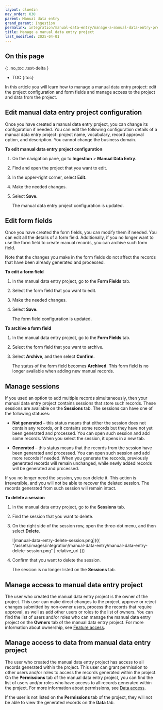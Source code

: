 ```yaml
---
layout: cluedin
nav_order: 030
parent: Manual data entry
grand_parent: Ingestion
permalink: integration/manual-data-entry/manage-a-manual-data-entry-project
title: Manage a manual data entry project
last_modified: 2025-04-01
---
```

## On this page
{: .no_toc .text-delta }
- TOC
{:toc}

In this article you will learn how to manage a manual data entry project: edit the project configuration and form fields and manage access to the project and data from the project.

## Edit manual data entry project configuration

Once you have created a manual data entry project, you can change its configuration if needed. You can edit the following configuration details of a manual data entry project: project name, vocabulary, record approval option, and description. You cannot change the business domain.

**To edit manual data entry project configuration**

1. On the navigation pane, go to **Ingestion** > **Manual Data Entry**.

1. Find and open the project that you want to edit.

1. In the upper-right corner, select **Edit**.

1. Make the needed changes.

1. Select **Save**.

    The manual data entry project configuration is updated.

## Edit form fields

Once you have created the form fields, you can modify them if needed. You can edit all the details of a form field. Additionally, if you no longer want to use the form field to create manual records, you can archive such form field.

Note that the changes you make in the form fields do not affect the records that have been already generated and processed.

**To edit a form field**

1. In the manual data entry project, go to the **Form Fields** tab.

1. Select the form field that you want to edit.

1. Make the needed changes.

1. Select **Save**.

    The form field configuration is updated.

**To archive a form field**

1. In the manual data entry project, go to the **Form Fields** tab.

1. Select the form field that you want to archive.

1. Select **Archive**, and then select **Confirm**.

    The status of the form field becomes **Archived**. This form field is no longer available when adding new manual records.

## Manage sessions

If you used an option to add multiple records simultaneously, then your manual data entry project contains sessions that store such records. These sessions are available on the **Sessions** tab. The sessions can have one of the following statuses:

- **Not generated** – this status means that either the session does not contain any records, or it contains some records but they have not yet been generated and processed. You can open such session and add some records. When you select the session, it opens in a new tab.

- **Generated** – this status means that the records from the session have been generated and processed. You can open such session and add more records if needed. When you generate the records, previously generated records will remain unchanged, while newly added records will be generated and processed.

If you no longer need the session, you can delete it. This action is irreversible, and you will not be able to recover the deleted session. The records generated from such session will remain intact.

**To delete a session**

1. In the manual data entry project, go to the **Sessions** tab.

1. Find the session that you want to delete.

1. On the right side of the session row, open the three-dot menu, and then select **Delete**.

    ![manual-data-entry-delete-session.png]({{ "/assets/images/integration/manual-data-entry/manual-data-entry-delete-session.png" | relative_url }})

1. Confirm that you want to delete the session.

    The session is no longer listed on the **Sessions** tab. 

## Manage access to manual data entry project

The user who created the manual data entry project is the owner of the project. This user can make direct changes to the project, approve or reject changes submitted by non-owner users, process the records that require approval, as well as add other users or roles to the list of owners. You can find the list of users and/or roles who can manage the manual data entry project on the **Owners** tab of the manual data entry project. For more information about ownership, see [Feature access](/administration/user-access/feature-access).

## Manage access to data from manual data entry project

The user who created the manual data entry project has access to all records generated within the project. This user can grant permission to other users and/or roles to access the records generated within the project. On the **Permissions** tab of the manual data entry project, you can find the list of users and/or roles who have access to all records generated within the project. For more information about permissions, see [Data access](/administration/user-access/data-access).

If the user is not listed on the **Permissions** tab of the project, they will not be able to view the generated records on the **Data** tab.